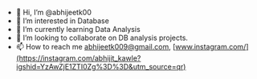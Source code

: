 - 👋 Hi, I’m @abhijeetk00
- 👀 I’m interested in Database
- 🌱 I’m currently learning Data Analysis
- 💞️ I’m looking to collaborate on DB analysis projects.
- 📫 How to reach me abhijeetk009@gmail.com, [www.instagram.com/](https://instagram.com/abhijit_kawle?igshid=YzAwZjE1ZTI0Zg%3D%3D&utm_source=qr)

<!---
abhijeetk009/abhijeetk009 is a ✨ special ✨ repository because its `README.md` (this file) appears on your GitHub profile.
You can click the Preview link to take a look at your changes.
--->
